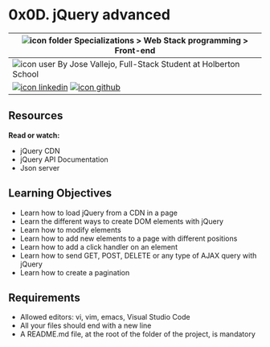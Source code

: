 # 0x0D. jQuery advanced
|![icon folder](https://img.icons8.com/fluent-systems-filled/20/216aff/opened-folder.png) Specializations > Web Stack programming > Front-end |
|-------|
|![icon user](https://img.icons8.com/fluent-systems-filled/20/216aff/user.png) By Jose Vallejo, Full-Stack Student at Holberton School|
|[![icon linkedin](https://img.icons8.com/nolan/64/linkedin.png)](https://www.linkedin.com/in/joseavallejo12/) [![icon github](https://img.icons8.com/nolan/64/github.png)](https://github.com/JoseAVallejo12)|

## Resources
**Read or watch:**

- jQuery CDN
- jQuery API Documentation
- Json server
## Learning Objectives
- Learn how to load jQuery from a CDN in a page
- Learn the different ways to create DOM elements with jQuery
- Learn how to modify elements
- Learn how to add new elements to a page with different positions
- Learn how to add a click handler on an element
- Learn how to send GET, POST, DELETE or any type of AJAX query with jQuery
- Learn how to create a pagination
## Requirements
- Allowed editors: vi, vim, emacs, Visual Studio Code
- All your files should end with a new line
- A README.md file, at the root of the folder of the project, is mandatory
